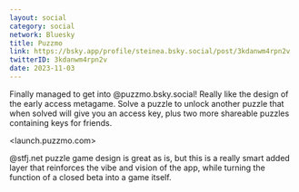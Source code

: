```yaml
---
layout: social
category: social
network: Bluesky
title: Puzzmo
link: https://bsky.app/profile/steinea.bsky.social/post/3kdanwm4rpn2v
twitterID: 3kdanwm4rpn2v
date: 2023-11-03
---
```


Finally managed to get into @puzzmo.bsky.social! Really like the design of the early access metagame. Solve a puzzle to unlock another puzzle that when solved will give you an access key, plus two more shareable puzzles containing keys for friends.

<launch.puzzmo.com>

@stfj.net puzzle game design is great as is, but this is a really smart added layer that reinforces the vibe and vision of the app, while turning the function of a closed beta into a game itself.
